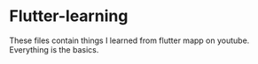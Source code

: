# Flutter-learning
These files contain things I learned from flutter mapp on youtube. Everything is the basics.
